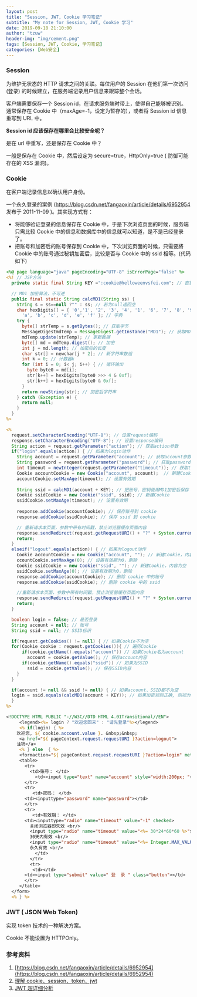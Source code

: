 ```yaml
---
layout: post
title: "Session, JWT, Cookie 学习笔记"
subtitle: "My note for Session, JWT, Cookie 学习"
date: 2019-09-18 21:10:00
author: "tzuw"
header-img: "img/cement.png"
tags: [Session, JWT, Cookie, 学习笔记] 
categories: [Web安全]
---
```


### Session

为维护无状态的 HTTP 请求之间的关联。每位用户的 Session 在他们第一次访问 (登录) 的时候建立，在服务端记录用户信息来跟踪整个会话。

客户端需要保存一个 Session id，在请求服务端时带上，使得自己能够被识别。通常保存在 Cookie 中（maxAge=-1，设定为暂存的），或者将 Session id 信息重写到 URL 中。

**Session id 应该保存在哪里会比较安全呢？**

是在 url 中重写，还是保存在 Cookie 中？

一般是保存在 Cookie 中，然后设定为 secure=true，HttpOnly=true ( 防御可能存在的 XSS 漏洞)。 

### Cookie

在客户端记录信息以确认用户身份。

一个永久登录的案例 (https://blog.csdn.net/fangaoxin/article/details/6952954 发布于 2011-11-09 )。其实现方式有：

- 将能够验证登录的信息保存在 Cookie 中，于是下次浏览页面的时候，服务端只需比较 Cookie 中的信息和数据库中的信息就可以知道，是不是已经登录了。
- 把账号和加密后的账号保存到 Cookie 中，下次浏览页面的时候，只需要將 Cookie 中的账号通过秘钥加密后，比较是否与 Cookie 中的 ssid 相等。(代码如下)

```jsp
<%@ page language="java" pageEncoding="UTF-8" isErrorPage="false" %>
<%! // JSP方法
  private static final String KEY =":cookie@helloweenvsfei.com"; // 密钥 

  // MD1 加密算法，不可逆
  public final static String calcMD1(String ss) {
    String s = ss==null ?"" : ss; // 若为null返回空
    char hexDigits[] = { '0','1', '2', '3', '4', '1', '6', '7', '8', '9',
      'a', 'b', 'c', 'd', 'e', 'f' }; // 字典
    try {
      byte[] strTemp = s.getBytes(); // 获取字节
      MessageDigestmdTemp = MessageDigest.getInstance("MD1"); // 获取MD1
      mdTemp.update(strTemp); // 更新数据
      byte[] md = mdTemp.digest(); // 加密
      int j = md.length; // 加密后的长度
      char str[] = newchar[j * 2]; // 新字符串数组
      int k = 0; // 计数器k
      for (int i = 0; i< j; i++) { // 循环输出
        byte byte0 = md[i];
        str[k++] = hexDigits[byte0 >>> 4 & 0xf];
        str[k++] = hexDigits[byte0 & 0xf];
      }
      return newString(str); // 加密后字符串
    } catch (Exception e) {
      return null;
    }
  }
%>

<%
  request.setCharacterEncoding("UTF-8"); // 设置request编码
  response.setCharacterEncoding("UTF-8"); // 设置response编码
  String action = request.getParameter("action"); // 获取action参数
  if("login".equals(action)) { // 如果为login动作
    String account = request.getParameter("account"); // 获取account参数
    String password = request.getParameter("password"); // 获取password参数
    int timeout = newInteger(request.getParameter("timeout")); // 获取timeout参数   
    Cookie accountCookie = new Cookie("account", account);  // 新建Cookie
    accountCookie.setMaxAge(timeout); // 设置有效期
    
    String ssid = calcMD1(account + KEY); // 把账号、密钥使用MD1加密后保存
    Cookie ssidCookie = new Cookie("ssid", ssid); // 新建Cookie
    ssidCookie.setMaxAge(timeout); // 设置有效期
    
    response.addCookie(accountCookie); // 保存账号到 cookie
    response.addCookie(ssidCookie); // 保存 ssid 到 cookie

    // 重新请求本页面，参数中带有时间戳，禁止浏览器缓存页面内容
    response.sendRedirect(request.getRequestURI() + "?" + System.currentTimeMillis());
    return;
  }
  elseif("logout".equals(action)) { // 如果为logout动作
    Cookie accountCookie = new Cookie("account", ""); // 新建Cookie，内容为空
    ccountCookie.setMaxAge(0); // 设置有效期为0，删除
    Cookie ssidCookie = new Cookie("ssid", ""); // 新建Cookie，内容为空
    ssidCookie.setMaxAge(0); // 设置有效期为0，删除
    response.addCookie(accountCookie); // 删除 cookie 中的账号
    response.addCookie(ssidCookie); // 删除 cookie 中的 ssid

    //重新请求本页面，参数中带有时间戳，禁止浏览器缓存页面内容
    response.sendRedirect(request.getRequestURI() + "?" + System.currentTimeMillis());
    return;
  }

  boolean login = false; // 是否登录
  String account = null; // 账号
  String ssid = null; // SSID标识

  if(request.getCookies() != null) { // 如果Cookie不为空
  for(Cookie cookie : request.getCookies()){ // 遍历Cookie
      if(cookie.getName().equals("account")) // 如果Cookie名为account
        account = cookie.getValue(); // 保存account内容
      if(cookie.getName().equals("ssid")) // 如果为SSID
        ssid = cookie.getValue(); // 保存SSID内容
    }
  }

  if(account != null && ssid != null) { // 如果account、SSID都不为空
  login = ssid.equals(calcMD1(account + KEY)); // 如果加密规则正确, 则视为已经登录
  }
%>

<!DOCTYPE HTML PUBLIC "-//W3C//DTD HTML 4.01Transitional//EN">
     <legend><%= login ? "欢迎您回来" : "请先登录"%></legend>
     <% if(login) { %>
    欢迎您, ${ cookie.account.value }. &nbsp;&nbsp;
     <a href="${ pageContext.request.requestURI }?action=logout">
    注销</a>
     <% } else  { %>
     <formaction="${ pageContext.request.requestURI }?action=login" method="post">
     <table>
       <tr>
         <td>账号： </td>
           <td><input type="text" name="account" style="width:200px; "></td>
       </tr>
       <tr>
          <td>密码： </td>
       <td><inputtype="password" name="password"></td>
       </tr>
       <tr>
          <td>有效期： </td>
       <td><inputtype="radio" name="timeout" value="-1" checked> 
         关闭浏览器即失效 <br/> 
         <input type="radio" name="timeout" value="<%= 30*24*60*60 %>">
         30天内有效 <br/>
         <input type="radio" name="timeout" value="<%= Integer.MAX_VALUE %>"> 
         永久有效 <br/>
           </td>
         </tr>
         <tr>
          <td></td>
       <td><input type="submit" value=" 登  录 " class="button"></td>
       </tr>
     </table>
  </form>
  <% } %>
```



### JWT ( JSON Web Token)

实现 token 技术的一种解决方案。

Cookie 不能设置为 HTTPOnly。

### 参考资料

1. [https://blog.csdn.net/fangaoxin/article/details/6952954](https://blog.csdn.net/fangaoxin/article/details/6952954)
2. [理解 cookie、session、token、jwt](https://learnku.com/articles/30051)
3. [JWT 超详细分析](https://learnku.com/articles/17883#08be9b)

